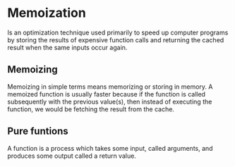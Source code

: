 # Memoization
Is an optimization technique used primarily to speed up computer programs by storing the results of expensive function calls and returning the cached result when the same inputs occur again.

## Memoizing
Memoizing in simple terms means memorizing or storing in memory. A memoized function is usually faster because if the function is called subsequently with the previous value(s), then instead of executing the function, we would be fetching the result from the cache.

## Pure funtions
A function is a process which takes some input, called arguments, and produces some output called a return value.
